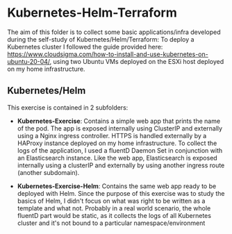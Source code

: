 # Kubernetes-Helm-Terraform

The aim of this folder is to collect some basic applications/infra developed during the self-study of Kubernetes/Helm/Terraform:
To deploy a Kubernetes cluster I followed the guide provided here: https://www.cloudsigma.com/how-to-install-and-use-kubernetes-on-ubuntu-20-04/, using two Ubuntu VMs deployed on the ESXi host deployed on my home infrastructure.


## Kubernetes/Helm

This exercise is contained in 2 subfolders:
- **Kubernetes-Exercise**: Contains a simple web app that prints the name of the pod. The app is exposed internally using ClusterIP and externally using a Nginx ingress controller. HTTPS is handled externally by a HAProxy instance deployed on my home infrastructure. To collect the logs of the application, I used a fluentD Daemon Set in conjunction with an Elasticsearch instance. Like the web app, Elasticsearch is exposed internally using a clusterIP and externally by using another ingress route (another subdomain).

- **Kubernetes-Exercise-Helm**: Contains the same web app ready to be deployed with Helm. Since the purpose of this exercise was to study the basics of Helm, I didn't focus on what was right to be written as a template and what not. Probably in a real world scenario, the whole fluentD part would be static, as it collects the logs of all Kubernetes cluster and it's not bound to a particular namespace/environment
